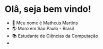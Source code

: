 <h1><b> Olâ, seja bem vindo!</b></h1>

- :boy: Meu nome é Matheus Martins
- :earth_americas: Moro em São Paulo - Brasil
- :books: Estudante de Ciências da Computação
- 

